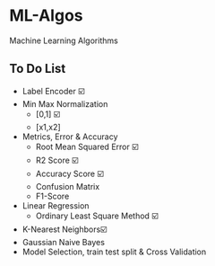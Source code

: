 # ML-Algos
Machine Learning Algorithms

## To Do List
- Label Encoder :ballot_box_with_check:
- Min Max Normalization
  - [0,1] :ballot_box_with_check:
  - [x1,x2]
- Metrics, Error & Accuracy
  - Root Mean Squared Error :ballot_box_with_check:
  - R2 Score :ballot_box_with_check:
  - Accuracy Score :ballot_box_with_check:
  - Confusion Matrix
  - F1-Score
- Linear Regression
  -  Ordinary Least Square Method :ballot_box_with_check:
- K-Nearest Neighbors:ballot_box_with_check:
- Gaussian Naive Bayes
- Model Selection, train test split & Cross Validation

